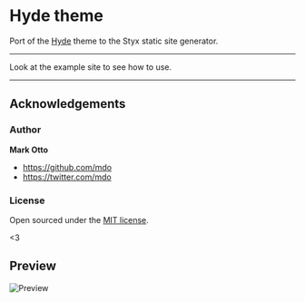 # Hyde theme

Port of the [Hyde](https://github.com/poole/hyde) theme to the Styx static site generator.

---

Look at the example site to see how to use.

---

## Acknowledgements 

### Author

**Mark Otto**
- <https://github.com/mdo>
- <https://twitter.com/mdo>


### License

Open sourced under the [MIT license](LICENSE.md).

<3

## Preview

![Preview](/screen.png)
